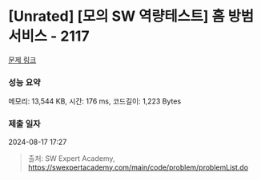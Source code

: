 # [Unrated] [모의 SW 역량테스트] 홈 방범 서비스 - 2117 

[문제 링크](https://swexpertacademy.com/main/code/problem/problemDetail.do?contestProbId=AV5V61LqAf8DFAWu) 

### 성능 요약

메모리: 13,544 KB, 시간: 176 ms, 코드길이: 1,223 Bytes

### 제출 일자

2024-08-17 17:27



> 출처: SW Expert Academy, https://swexpertacademy.com/main/code/problem/problemList.do